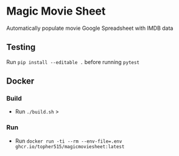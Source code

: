 # Magic Movie Sheet

Automatically populate movie Google Spreadsheet with IMDB data

## Testing

Run `pip install --editable .` before running `pytest`

## Docker

### Build

- Run `./build.sh` > 

### Run

- Run `docker run -ti --rm --env-file=.env ghcr.io/topher515/magicmoviesheet:latest`
